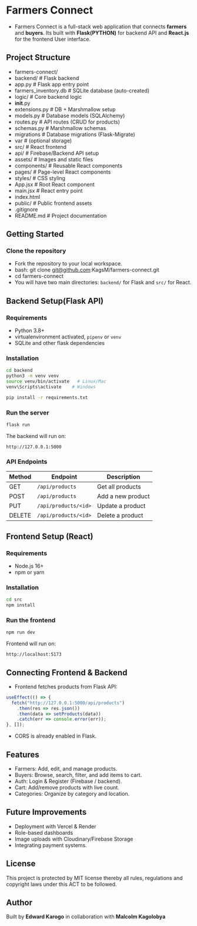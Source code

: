 # Farmers Connect
- Farmers Connect is a full-stack web application that connects **farmers** and **buyers**. Its built with **Flask(PYTHON)** for backend API and **React.js** for the frontend User interface.

## Project Structure
- farmers-connect/
- backend/                  # Flask backend
- app.py                # Flask app entry point
- farmers_inventory.db  # SQLite database (auto-created)
- logic/                # Core backend logic
- __init__.py
- extensions.py     # DB + Marshmallow setup
- models.py         # Database models (SQLAlchemy)
- routes.py         # API routes (CRUD for products)
- schemas.py        # Marshmallow schemas
- migrations           # Database migrations (Flask-Migrate)
- var                  # (optional storage)
- src/                      # React frontend
- api/                  # Firebase/Backend API setup
- assets/               # Images and static files
- components/           # Reusable React components
- pages/                # Page-level React components
- styles/               # CSS styling
- App.jsx               # Root React component
- main.jsx              # React entry point
- index.html
- public/                   # Public frontend assets
- .gitignore
- README.md                 # Project documentation
## Getting Started
### Clone the repository
- Fork the repository to your local workspace.
- bash: git clone git@github.com:KagsM/farmers-connect.git
- cd farmers-connect
- You will have two main directories: `backend/` for Flask and `src/` for React.

## Backend Setup(Flask API)
### Requirements
- Python 3.8+
- virtualenvironment activated, `pipenv` or `venv`
- SQLite and other flask dependencies

### Installation
```bash
cd backend
python3 -m venv venv
source venv/bin/activate   # Linux/Mac
venv\Scripts\activate    # Windows

pip install -r requirements.txt
```
### Run the server
```bash
flask run
```
The backend will run on:
```
http://127.0.0.1:5000
```

### API Endpoints

| Method | Endpoint              | Description             |
|--------|----------------------|-------------------------|
| GET    | `/api/products`      | Get all products        |
| POST   | `/api/products`      | Add a new product       |
| PUT    | `/api/products/<id>` | Update a product        |
| DELETE | `/api/products/<id>` | Delete a product        |

## Frontend Setup (React)

### Requirements
- Node.js 16+
- npm or yarn

### Installation
```bash
cd src
npm install
```

### Run the frontend
```bash
npm run dev
```

Frontend will run on:
```
http://localhost:5173
```
## Connecting Frontend & Backend
- Frontend fetches products from Flask API:
```js
useEffect(() => {
  fetch("http://127.0.0.1:5000/api/products")
    .then(res => res.json())
    .then(data => setProducts(data))
    .catch(err => console.error(err));
}, []);
```
- CORS is already enabled in Flask.

## Features

- Farmers: Add, edit, and manage products.
- Buyers: Browse, search, filter, and add items to cart.
- Auth: Login & Register (Firebase / backend).
- Cart: Add/remove products with live count.
- Categories: Organize by category and location.

## Future Improvements
- Deployment with Vercel & Render
- Role-based dashboards
- Image uploads with Cloudinary/Firebase Storage
- Integrating payment systems.

## License
This project is protected by MIT license thereby all rules, regulations and copyright laws under this ACT to be followed.

## Author
Built by **Edward Karogo** in collaboration with **Malcolm Kagolobya**

